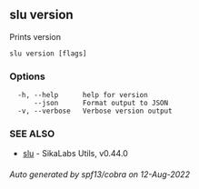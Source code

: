 ## slu version

Prints version

```
slu version [flags]
```

### Options

```
  -h, --help      help for version
      --json      Format output to JSON
  -v, --verbose   Verbose version output
```

### SEE ALSO

* [slu](slu.md)	 - SikaLabs Utils, v0.44.0

###### Auto generated by spf13/cobra on 12-Aug-2022
